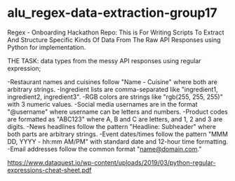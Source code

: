 # alu_regex-data-extraction-group17
Regex - Onboarding Hackathon Repo: This is For Writing Scripts To Extract And Structure Specific Kinds Of Data From The Raw API Responses using Python for implementation.

THE TASK: data types from the messy API responses using regular expression;

-Restaurant names and cuisines follow "Name - Cuisine" where both are arbitrary strings.
-Ingredient lists are comma-separated like "ingredient1, ingredient2, ingredient3".
-RGB colors are strings like "rgb(255, 255, 255)" with 3 numeric values.
-Social media usernames are in the format "@username" where username can be letters and numbers.
-Product codes are formatted as "ABC123" where A, B and C are letters, and 1, 2 and 3 are digits.
-News headlines follow the pattern "Headline: Subheader" where both parts are arbitrary strings.
-Event dates/times follow the pattern "MMM DD, YYYY - hh:mm AM/PM" with standard date and 12-hour time formatting.
-Email addresses follow the common format "name@domain.com."

https://www.dataquest.io/wp-content/uploads/2019/03/python-regular-expressions-cheat-sheet.pdf
